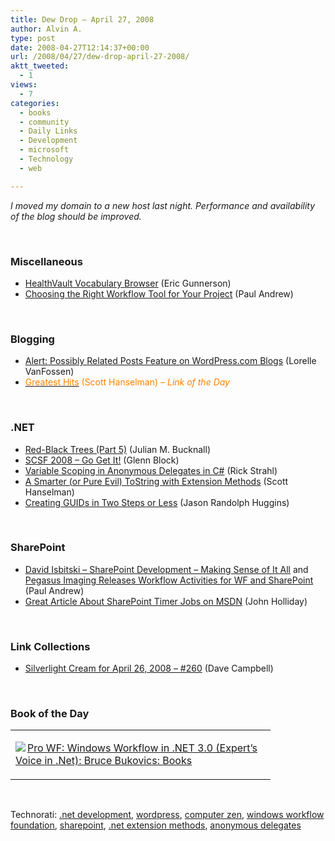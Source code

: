 ```yaml
---
title: Dew Drop – April 27, 2008
author: Alvin A.
type: post
date: 2008-04-27T12:14:37+00:00
url: /2008/04/27/dew-drop-april-27-2008/
aktt_tweeted:
  - 1
views:
  - 7
categories:
  - books
  - community
  - Daily Links
  - Development
  - microsoft
  - Technology
  - web

---
```

_I moved my domain to a new host last night. Performance and availability of the blog should be improved._

&nbsp;

### Miscellaneous

  * [HealthVault Vocabulary Browser][1] (Eric Gunnerson)
  * [Choosing the Right Workflow Tool for Your Project][2] (Paul Andrew)

&nbsp;

### Blogging

  * [Alert: Possibly Related Posts Feature on WordPress.com Blogs][3] (Lorelle VanFossen)
  * [<font color="#ff8000">Greatest Hits</font>][4] <font color="#ff8000">(Scott Hanselman) <em>&#8211; Link of the Day</em></font>

&nbsp;

### .NET

  * [Red-Black Trees (Part 5)][5] (Julian M. Bucknall)
  * [SCSF 2008 &#8211; Go Get It!][6] (Glenn Block)
  * [Variable Scoping in Anonymous Delegates in C#][7] (Rick Strahl)
  * [A Smarter (or Pure Evil) ToString with Extension Methods][8] (Scott Hanselman)
  * [Creating GUIDs in Two Steps or Less][9] (Jason Randolph Huggins)

&nbsp;

### SharePoint

  * [David Isbitski &#8211; SharePoint Development &#8211; Making Sense of It All][10] and [Pegasus Imaging Releases Workflow Activities for WF and SharePoint][11] (Paul Andrew)
  * [Great Article About SharePoint Timer Jobs on MSDN][12] (John Holliday)

&nbsp;

### Link Collections

  * [Silverlight Cream for April 26, 2008 &#8211; #260][13] (Dave Campbell)

&nbsp;

### Book of the Day

<div class="wlWriterSmartContent" id="scid:7dc1bd33-94bd-46fd-a20b-0131235bcd47:0181e666-f42e-4380-be1d-688fed5dce2e" style="padding-right: 0px; display: inline; padding-left: 0px; float: none; padding-bottom: 0px; margin: 0px; padding-top: 0px">
  <table cellspacing="0" cellpadding="2" width="400" border="0" unselectable="on">
    <tr>
      <td valign="top" width="400">
        <p>
          <a title="Pro WF: Windows Workflow in .NET 3.0 (Expert's Voice in .Net): Bruce Bukovics: Books" href="http://www.amazon.com/exec/obidos/ASIN/1590597788/alvinashcraft-20"><img data-recalc-dims="1" decoding="async" src="https://i0.wp.com/images.amazon.com/images/P/1590597788.01.MZZZZZZZ.jpg?w=660" border="0" align="left" style="float:left" />Pro WF: Windows Workflow in .NET 3.0 (Expert&#8217;s Voice in .Net): Bruce Bukovics: Books</a>
        </p>
      </td>
    </tr>
  </table>
</div>

&nbsp;

<div class="wlWriterSmartContent" id="scid:C16BAC14-9A3D-4c50-9394-FBFEF7A93539:1b2254ac-0c11-4623-b013-d38283fd4b65" style="padding-right: 0px; display: inline; padding-left: 0px; padding-bottom: 0px; margin: 0px; padding-top: 0px">
  <!--dotnetkickit-->
</div>

<div class="wlWriterSmartContent" id="scid:d7bf807d-7bb0-458a-811f-90c51817d5c2:d82420ac-a80e-4c79-882a-d408370ce421" style="padding-right: 0px; display: inline; padding-left: 0px; padding-bottom: 0px; margin: 0px; padding-top: 0px">
  <p>
    <span class="TagSite">Technorati:</span> <a href="http://technorati.com/tag/.net+development" rel="tag" class="tag">.net development</a>, <a href="http://technorati.com/tag/wordpress" rel="tag" class="tag">wordpress</a>, <a href="http://technorati.com/tag/computer+zen" rel="tag" class="tag">computer zen</a>, <a href="http://technorati.com/tag/windows+workflow+foundation" rel="tag" class="tag">windows workflow foundation</a>, <a href="http://technorati.com/tag/sharepoint" rel="tag" class="tag">sharepoint</a>, <a href="http://technorati.com/tag/.net+extension+methods" rel="tag" class="tag">.net extension methods</a>, <a href="http://technorati.com/tag/anonymous+delegates" rel="tag" class="tag">anonymous delegates</a><br /><!-- StartInsertedTags: .net development, wordpress, computer zen, windows workflow foundation, sharepoint, .net extension methods, anonymous delegates :EndInsertedTags -->
  </p>
</div>

 [1]: http://blogs.msdn.com/ericgu/archive/2008/04/25/healthvault-vocabulary-browser.aspx
 [2]: http://blogs.msdn.com/pandrew/archive/2008/04/26/choosing-the-right-workflow-tool-for-your-project.aspx
 [3]: http://lorelle.wordpress.com/2008/04/26/alert-possibly-related-posts-feature-on-wordpresscom-blogs/
 [4]: http://www.hanselman.com/blog/GreatestHits.aspx
 [5]: http://www.boyet.com/Articles/RedBlack5.html
 [6]: http://blogs.msdn.com/gblock/archive/2008/04/27/scsf-2008-go-get-it.aspx
 [7]: http://west-wind.com/weblog/posts/330694.aspx
 [8]: http://www.hanselman.com/blog/ASmarterOrPureEvilToStringWithExtensionMethods.aspx
 [9]: http://www.jrandolph.com/blog/2008/04/23/creating-guids-in-two-steps-or-less/
 [10]: http://blogs.msdn.com/pandrew/archive/2008/04/26/david-isbitski-sharepoint-development-making-sense-of-it-all.aspx
 [11]: http://blogs.msdn.com/pandrew/archive/2008/04/26/pegasus-imaging-releases-workflow-activities-for-wf-and-sharepoint.aspx
 [12]: http://johnholliday.net/archive/2008/04/26/Great-Article-about-SharePoint-Timer-Jobs-on-MSDN.aspx
 [13]: http://geekswithblogs.net/WynApseTechnicalMusings/archive/2008/04/26/121676.aspx